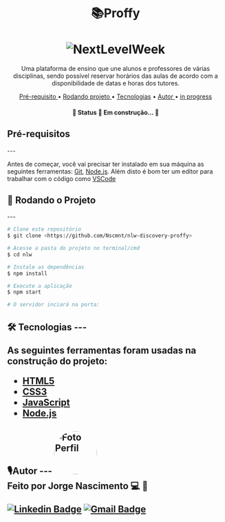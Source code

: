 <h1 align="center"> 📚Proffy </h1>

<h1 align="center">
  <img alt="NextLevelWeek" title="#Proffy" src="https://ik.imagekit.io/Nscmnt/page_Li9NmZeGx.PNG" />
</h1>

<p align="center">Uma plataforma de ensino que une alunos e professores de várias disciplinas, sendo possível reservar horários das aulas de acordo com a disponibilidade de datas e horas dos tutores.</p>


<p align = "center">
  <a href="#pre"> Pré-requisito </a> •
  <a href="#rodando"> Rodando projeto </a> •
  <a href="#tecnologia">Tecnologias</a> • 
  <a href="#autor"> Autor </a> •
  <a href="#"> in progress </a>
</p>

<h4 align="center"> 
	🚧 Status 🚀 Em construção...  🚧
</h4>

<h2 id="pre"> Pré-requisitos </h2>
---

Antes de começar, você vai precisar ter instalado em sua máquina as seguintes ferramentas:
[Git](https://git-scm.com), [Node.js](https://nodejs.org/en/). 
Além disto é bom ter um editor para trabalhar com o código como [VSCode](https://code.visualstudio.com/)

 <h2 id="rodando">🎲 Rodando o Projeto </h2>
---

```bash
# Clone este repositório
$ git clone <https://github.com/Nscmnt/nlw-discovery-proffy>

# Acesse a pasta do projeto no terminal/cmd
$ cd nlw

# Instale as dependências
$ npm install

# Execute a aplicação 
$ npm start

# O servidor inciará na porta:
```

<h2 id="tecnologia">🛠 Tecnologias
---

As seguintes ferramentas foram usadas na construção do projeto:

- [HTML5](https://www.w3.org/TR/html52/)
- [CSS3](https://www.w3.org/Style/CSS/Overview.en.html)
- [JavaScript](https://developer.mozilla.org/en-US/docs/Web/JavaScript)
- [Node.js](https://nodejs.org/en/)

<h2 id="autor"> 🎙Autor
---


 <img style="border-radius:50%;" src="https://ik.imagekit.io/Nscmnt/perfil_jp9x7MB_i.jpg" width="100px;" height="100px;" alt="Foto Perfil"/>
 <br />
Feito por <strong> Jorge Nascimento </strong> 💻 🚀

[![Linkedin Badge](https://img.shields.io/badge/-Jorge-blue?style=flat-square&logo=Linkedin&logoColor=white&link=https://www.linkedin.com/in/jorge-nascimento-a465511ab/)](https://www.linkedin.com/in/jorge-nascimento-a465511ab/) 
[![Gmail Badge](https://img.shields.io/badge/-jorg3nascimento-c14438?style=flat-square&logo=Gmail&logoColor=white&link=mailto:jorg3nascimento@gmail.com)](mailto:jorg3nascimento@gmail.com)




